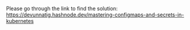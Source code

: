 Please go through the link to find the solution: https://devunnatig.hashnode.dev/mastering-configmaps-and-secrets-in-kubernetes
